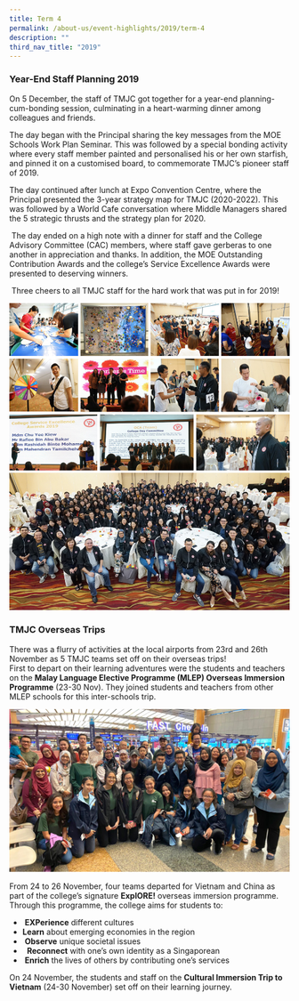 ```yaml
---
title: Term 4
permalink: /about-us/event-highlights/2019/term-4
description: ""
third_nav_title: "2019"
---
```

### Year-End Staff Planning 2019

On 5 December, the staff of TMJC got together for a year-end planning-cum-bonding session, culminating in a heart-warming dinner among colleagues and friends.

The day began with the Principal sharing the key messages from the MOE Schools Work Plan Seminar. This was followed by a special bonding activity where every staff member painted and personalised his or her own starfish, and pinned it on a customised board, to commemorate TMJC’s pioneer staff of 2019.

The day continued after lunch at Expo Convention Centre, where the Principal presented the 3-year strategy map for TMJC (2020-2022). This was followed by a World Cafe conversation where Middle Managers shared the 5 strategic thrusts and the strategy plan for 2020.

 The day ended on a high note with a dinner for staff and the College Advisory Committee (CAC) members, where staff gave gerberas to one another in appreciation and thanks. In addition, the MOE Outstanding Contribution Awards and the college’s Service Excellence Awards were presented to deserving winners.

 Three cheers to all TMJC staff for the hard work that was put in for 2019!
 
 ![](/images/2019-T4-Events-StaffYearEndPlanning_01.jpeg)
 
 ### TMJC Overseas Trips

There was a flurry of activities at the local airports from 23rd and 26th November as 5 TMJC teams set off on their overseas trips!  
First to depart on their learning adventures were the students and teachers on the **Malay Language Elective Programme (MLEP) Overseas Immersion Programme** (23-30 Nov). They joined students and teachers from other MLEP schools for this inter-schools trip.

![](/images/2019-T4-Events-OverseasTrip_01.jpeg)

From 24 to 26 November, four teams departed for Vietnam and China as part of the college’s signature **ExplORE!** overseas immersion programme. Through this programme, the college aims for students to:

*  **EXPerience** different cultures  
* **Learn** about emerging economies in the region  
*  **Observe** unique societal issues  
*   **Reconnect** with one’s own identity as a Singaporean  
*  **Enrich** the lives of others by contributing one’s services  
  
On 24 November, the students and staff on the **Cultural Immersion Trip to Vietnam** (24-30 November) set off on their learning journey.